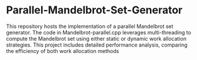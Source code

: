 # Parallel-Mandelbrot-Set-Generator
This repository hosts the implementation of a parallel Mandelbrot set generator. The code in Mandelbrot-parallel.cpp leverages multi-threading to compute the Mandelbrot set using either static or dynamic work allocation strategies. This project includes detailed performance analysis, comparing the efficiency of both work allocation methods
